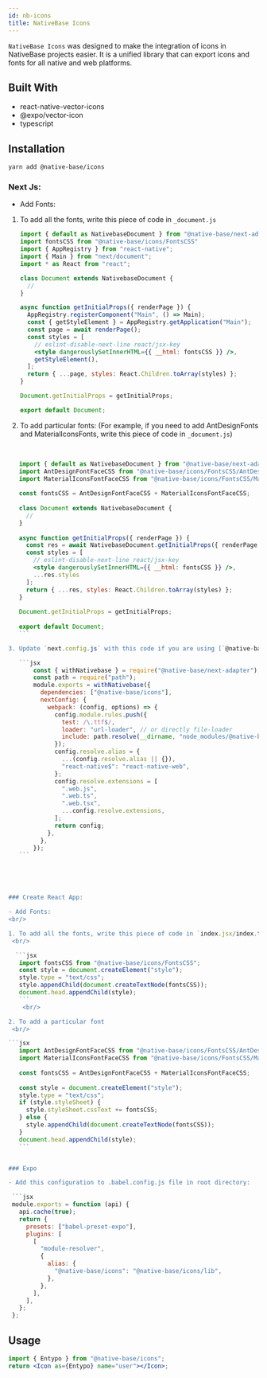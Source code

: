 ```yaml
---
id: nb-icons
title: NativeBase Icons
---
```


`NativeBase Icons` was designed to make the integration of icons in NativeBase projects easier. It is a unified library that can export icons and fonts for all native and web platforms.

## Built With
- react-native-vector-icons
- @expo/vector-icon
- typescript

## Installation

`yarn add @native-base/icons`


### Next Js:

- Add Fonts:
1. To add all the fonts, write this piece of code in `_document.js`
    <br/>
    
    ```jsx
    import { default as NativebaseDocument } from "@native-base/next-adapter/document";
    import fontsCSS from "@native-base/icons/FontsCSS"
    import { AppRegistry } from "react-native";
    import { Main } from "next/document";
    import * as React from "react";
    
    class Document extends NativebaseDocument {
      //
    }
    
    async function getInitialProps({ renderPage }) {
      AppRegistry.registerComponent("Main", () => Main);
      const { getStyleElement } = AppRegistry.getApplication("Main");
      const page = await renderPage();
      const styles = [
        // eslint-disable-next-line react/jsx-key
        <style dangerouslySetInnerHTML={{ __html: fontsCSS }} />,
        getStyleElement(),
      ];
      return { ...page, styles: React.Children.toArray(styles) };
    }
    
    Document.getInitialProps = getInitialProps;
    
    export default Document;
    ```

2. To add particular fonts: (For example, if you need to add AntDesignFonts and MaterialIconsFonts, write this piece of code in `_document.js`)
<br/>

 ```jsx
    import { default as NativebaseDocument } from "@native-base/next-adapter/document";
    import AntDesignFontFaceCSS from "@native-base/icons/FontsCSS/AntDesignFontFaceCSS";
    import MaterialIconsFontFaceCSS from "@native-base/icons/FontsCSS/MaterialIconsFontFaceCSS";
    
    const fontsCSS = AntDesignFontFaceCSS + MaterialIconsFontFaceCSS;
    
    class Document extends NativebaseDocument {
      //
    }
    
    async function getInitialProps({ renderPage }) {
      const res = await NativebaseDocument.getInitialProps({ renderPage });
      const styles = [
        // eslint-disable-next-line react/jsx-key
        <style dangerouslySetInnerHTML={{ __html: fontsCSS }} />,
        ...res.styles
      ];
      return { ...res, styles: React.Children.toArray(styles) };
    }
    
    Document.getInitialProps = getInitialProps;
    
    export default Document;
    ```

3. Update `next.config.js` with this code if you are using [`@native-base/next adapter`](https://github.com/GeekyAnts/native-base-next-adapter)):

    ```jsx
        const { withNativebase } = require("@native-base/next-adapter");
        const path = require("path");
        module.exports = withNativebase({
          dependencies: ["@native-base/icons"],
          nextConfig: {
            webpack: (config, options) => {
              config.module.rules.push({
                test: /\.ttf$/,
                loader: "url-loader", // or directly file-loader
                include: path.resolve(__dirname, "node_modules/@native-base/icons"),
              });
              config.resolve.alias = {
                ...(config.resolve.alias || {}),
                "react-native$": "react-native-web",
              };
              config.resolve.extensions = [
                ".web.js",
                ".web.ts",
                ".web.tsx",
                ...config.resolve.extensions,
              ];
              return config;
            },
          },
        });
    ```





### Create React App:

- Add Fonts:
<br/>

1. To add all the fonts, write this piece of code in `index.jsx/index.tsx`:
  <br/>

   ```jsx
    import fontsCSS from "@native-base/icons/FontsCSS";
    const style = document.createElement("style");
    style.type = "text/css";
    style.appendChild(document.createTextNode(fontsCSS));
    document.head.appendChild(style); 
    ```
     <br/>

2. To add a particular font
  <br/>

 ```jsx
    import AntDesignFontFaceCSS from "@native-base/icons/FontsCSS/AntDesignFontFaceCSS";
    import MaterialIconsFontFaceCSS from "@native-base/icons/FontsCSS/MaterialIconsFontFaceCSS";
    
    const fontsCSS = AntDesignFontFaceCSS + MaterialIconsFontFaceCSS;
    
    const style = document.createElement("style");
    style.type = "text/css";
    if (style.styleSheet) {
      style.styleSheet.cssText += fontsCSS;
    } else {
      style.appendChild(document.createTextNode(fontsCSS));
    }
    document.head.appendChild(style); 
    ```


### Expo

- Add this configuration to .babel.config.js file in root directory:

  ```jsx
  module.exports = function (api) {
    api.cache(true);
    return {
      presets: ["babel-preset-expo"],
      plugins: [
        [
          "module-resolver",
          {
            alias: {
              "@native-base/icons": "@native-base/icons/lib",
            },
          },
        ],
      ],
    };
  };
  ```

## Usage

```jsx
import { Entypo } from "@native-base/icons";
return <Icon as={Entypo} name="user"></Icon>;
```